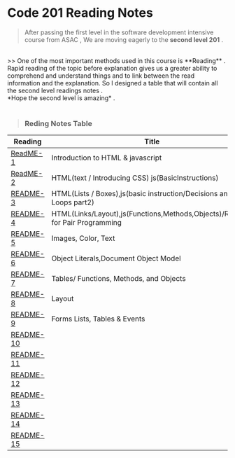 # Code 201 Reading Notes

> After passing the first level in the software development intensive course from ASAC , We are moving eagerly to the **second level 201** .
<br>
>> One of the most important methods used in this course is **Reading** .
Rapid reading of the topic before explanation gives us a greater ability to comprehend and understand things and to link between the read information and the explanation.
So I designed a table that will contain all the second level readings notes .
<br>
*Hope the second level is amazing* .
<br>
<br>

> ### Reding Notes Table 

| Reading      | Title  |
| -------------| -------|
| [ReadME-1](https://raghadmustafa96.github.io/reading-notes/README-1) |  Introduction to HTML & javascript      |
| [ReadME-2](https://raghadmustafa96.github.io/reading-notes/class-02) | HTML(text / Introducing CSS) js(BasicInstructions)      |
| [README-3](https://raghadmustafa96.github.io/reading-notes/README-3) | HTML(Lists / Boxes),js(basic instruction/Decisions and Loops part2) |
| [README-4](https://raghadmustafa96.github.io/reading-notes/README-4) | HTML(Links/Layout),js(Functions,Methods,Objects)/Reasons for Pair Programming|
| [README-5](https://raghadmustafa96.github.io/reading-notes/README-5) | Images, Color, Text|
| [README-6](https://raghadmustafa96.github.io/reading-notes/README-6) | Object Literals,Document Object Model |
| [README-7](https://raghadmustafa96.github.io/reading-notes/README-7) | Tables/ Functions, Methods, and Objects |
| [README-8](https://raghadmustafa96.github.io/reading-notes/README-8) |Layout|
| [README-9](https://raghadmustafa96.github.io/reading-notes/README-9) |  Forms Lists, Tables & Events |
| [README-10]()|        |
| [README-11]()|        |
| [README-12]()|        |
| [README-13]()|        |
| [README-14]()|        |
| [README-15]()|        |